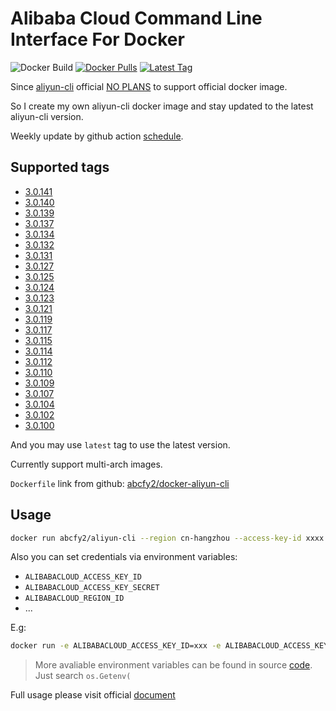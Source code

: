 # Alibaba Cloud Command Line Interface For Docker

![Docker Build](https://github.com/abcfy2/docker-aliyun-cli/actions/workflows/docker_build.yml/badge.svg)
[![Docker Pulls](https://img.shields.io/docker/pulls/abcfy2/aliyun-cli)](https://hub.docker.com/r/abcfy2/aliyun-cli)
[![Latest Tag](https://img.shields.io/docker/v/abcfy2/aliyun-cli?sort=semver)](https://hub.docker.com/r/abcfy2/aliyun-cli/tags)

Since [aliyun-cli](https://github.com/aliyun/aliyun-cli) official [NO PLANS](https://github.com/aliyun/aliyun-cli/issues/257) to support official docker image.

So I create my own aliyun-cli docker image and stay updated to the latest aliyun-cli version.

Weekly update by github action [schedule](https://docs.github.com/en/actions/learn-github-actions/events-that-trigger-workflows#scheduled-events).

## Supported tags
- [3.0.141](https://github.com/aliyun/aliyun-cli/releases/tag/v3.0.141)
- [3.0.140](https://github.com/aliyun/aliyun-cli/releases/tag/v3.0.140)
- [3.0.139](https://github.com/aliyun/aliyun-cli/releases/tag/v3.0.139)
- [3.0.137](https://github.com/aliyun/aliyun-cli/releases/tag/v3.0.137)
- [3.0.134](https://github.com/aliyun/aliyun-cli/releases/tag/v3.0.134)
- [3.0.132](https://github.com/aliyun/aliyun-cli/releases/tag/v3.0.132)
- [3.0.131](https://github.com/aliyun/aliyun-cli/releases/tag/v3.0.131)
- [3.0.127](https://github.com/aliyun/aliyun-cli/releases/tag/v3.0.127)
- [3.0.125](https://github.com/aliyun/aliyun-cli/releases/tag/v3.0.125)
- [3.0.124](https://github.com/aliyun/aliyun-cli/releases/tag/v3.0.124)
- [3.0.123](https://github.com/aliyun/aliyun-cli/releases/tag/v3.0.123)
- [3.0.121](https://github.com/aliyun/aliyun-cli/releases/tag/v3.0.121)
- [3.0.119](https://github.com/aliyun/aliyun-cli/releases/tag/v3.0.119)
- [3.0.117](https://github.com/aliyun/aliyun-cli/releases/tag/v3.0.117)
- [3.0.115](https://github.com/aliyun/aliyun-cli/releases/tag/v3.0.115)
- [3.0.114](https://github.com/aliyun/aliyun-cli/releases/tag/v3.0.114)
- [3.0.112](https://github.com/aliyun/aliyun-cli/releases/tag/v3.0.112)
- [3.0.110](https://github.com/aliyun/aliyun-cli/releases/tag/v3.0.110)
- [3.0.109](https://github.com/aliyun/aliyun-cli/releases/tag/v3.0.109)
- [3.0.107](https://github.com/aliyun/aliyun-cli/releases/tag/v3.0.107)
- [3.0.104](https://github.com/aliyun/aliyun-cli/releases/tag/v3.0.104)
- [3.0.102](https://github.com/aliyun/aliyun-cli/releases/tag/v3.0.102)
- [3.0.100](https://github.com/aliyun/aliyun-cli/releases/tag/v3.0.100)

And you may use `latest` tag to use the latest version.

Currently support multi-arch images.

`Dockerfile` link from github: [abcfy2/docker-aliyun-cli](https://github.com/abcfy2/docker-aliyun-cli/blob/main/Dockerfile)

## Usage

```sh
docker run abcfy2/aliyun-cli --region cn-hangzhou --access-key-id xxxx --access-key-secret xxxx ...
```

Also you can set credentials via environment variables:

- `ALIBABACLOUD_ACCESS_KEY_ID`
- `ALIBABACLOUD_ACCESS_KEY_SECRET`
- `ALIBABACLOUD_REGION_ID`
- ...

E.g:

```sh
docker run -e ALIBABACLOUD_ACCESS_KEY_ID=xxx -e ALIBABACLOUD_ACCESS_KEY_SECRET=xxx -e ALIBABACLOUD_REGION_ID=cn-hangzhou abcfy2/aliyun-cli xxx
```

> More avaliable environment variables can be found in source [code](https://github.com/aliyun/aliyun-cli/blob/master/config/profile.go). Just search `os.Getenv(`

Full usage please visit official [document](https://help.aliyun.com/product/29991.html)
